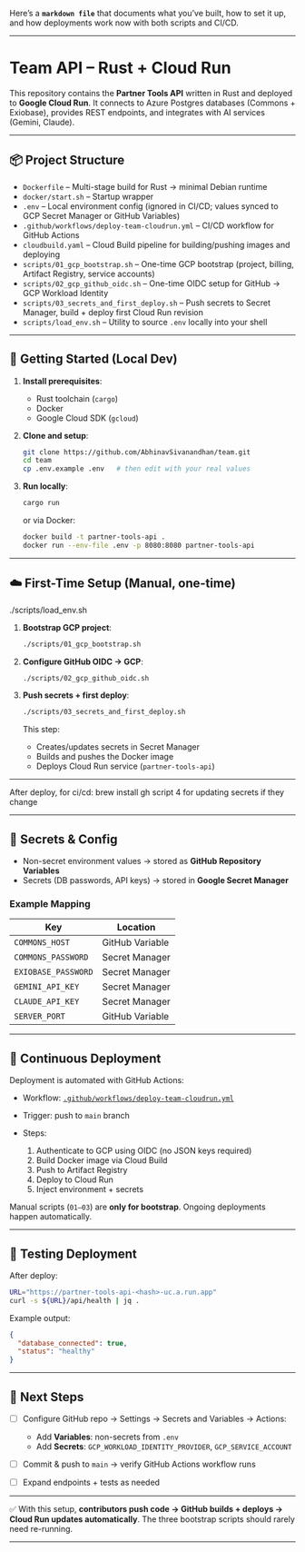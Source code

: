 Here’s a **`markdown file`** that documents what you’ve built, how to set it up, and how deployments work now with both scripts and CI/CD.

---

# Team API – Rust + Cloud Run

This repository contains the **Partner Tools API** written in Rust and deployed to **Google Cloud Run**.
It connects to Azure Postgres databases (Commons + Exiobase), provides REST endpoints, and integrates with AI services (Gemini, Claude).

---

## 📦 Project Structure

* `Dockerfile` – Multi-stage build for Rust → minimal Debian runtime
* `docker/start.sh` – Startup wrapper
* `.env` – Local environment config (ignored in CI/CD; values synced to GCP Secret Manager or GitHub Variables)
* `.github/workflows/deploy-team-cloudrun.yml` – CI/CD workflow for GitHub Actions
* `cloudbuild.yaml` – Cloud Build pipeline for building/pushing images and deploying
* `scripts/01_gcp_bootstrap.sh` – One-time GCP bootstrap (project, billing, Artifact Registry, service accounts)
* `scripts/02_gcp_github_oidc.sh` – One-time OIDC setup for GitHub → GCP Workload Identity
* `scripts/03_secrets_and_first_deploy.sh` – Push secrets to Secret Manager, build + deploy first Cloud Run revision
* `scripts/load_env.sh` – Utility to source `.env` locally into your shell

---

## 🚀 Getting Started (Local Dev)

1. **Install prerequisites**:

   * Rust toolchain (`cargo`)
   * Docker
   * Google Cloud SDK (`gcloud`)

2. **Clone and setup**:

   ```bash
   git clone https://github.com/AbhinavSivanandhan/team.git
   cd team
   cp .env.example .env   # then edit with your real values
   ```

3. **Run locally**:

   ```bash
   cargo run
   ```

   or via Docker:

   ```bash
   docker build -t partner-tools-api .
   docker run --env-file .env -p 8080:8080 partner-tools-api
   ```

---

## ☁️ First-Time Setup (Manual, one-time)
   ./scripts/load_env.sh

1. **Bootstrap GCP project**:

   ```bash
   ./scripts/01_gcp_bootstrap.sh
   ```

2. **Configure GitHub OIDC → GCP**:

   ```bash
   ./scripts/02_gcp_github_oidc.sh
   ```

3. **Push secrets + first deploy**:

   ```bash
   ./scripts/03_secrets_and_first_deploy.sh
   ```

   This step:

   * Creates/updates secrets in Secret Manager
   * Builds and pushes the Docker image
   * Deploys Cloud Run service (`partner-tools-api`)

---
After deploy, for ci/cd:
brew install gh
script 4 for updating secrets if they change

---
## 🔐 Secrets & Config

* Non-secret environment values → stored as **GitHub Repository Variables**
* Secrets (DB passwords, API keys) → stored in **Google Secret Manager**

### Example Mapping

| Key                 | Location        |
| ------------------- | --------------- |
| `COMMONS_HOST`      | GitHub Variable |
| `COMMONS_PASSWORD`  | Secret Manager  |
| `EXIOBASE_PASSWORD` | Secret Manager  |
| `GEMINI_API_KEY`    | Secret Manager  |
| `CLAUDE_API_KEY`    | Secret Manager  |
| `SERVER_PORT`       | GitHub Variable |

---

## 🤖 Continuous Deployment

Deployment is automated with GitHub Actions:

* Workflow: [`.github/workflows/deploy-team-cloudrun.yml`](.github/workflows/deploy-team-cloudrun.yml)
* Trigger: push to `main` branch
* Steps:

  1. Authenticate to GCP using OIDC (no JSON keys required)
  2. Build Docker image via Cloud Build
  3. Push to Artifact Registry
  4. Deploy to Cloud Run
  5. Inject environment + secrets

Manual scripts (`01–03`) are **only for bootstrap**.
Ongoing deployments happen automatically.

---

## 🔎 Testing Deployment

After deploy:

```bash
URL="https://partner-tools-api-<hash>-uc.a.run.app"
curl -s ${URL}/api/health | jq .
```

Example output:

```json
{
  "database_connected": true,
  "status": "healthy"
}
```

---

## 📝 Next Steps

* [ ] Configure GitHub repo → Settings → Secrets and Variables → Actions:

  * Add **Variables**: non-secrets from `.env`
  * Add **Secrets**: `GCP_WORKLOAD_IDENTITY_PROVIDER`, `GCP_SERVICE_ACCOUNT`
* [ ] Commit & push to `main` → verify GitHub Actions workflow runs
* [ ] Expand endpoints + tests as needed

---

✅ With this setup, **contributors push code → GitHub builds + deploys → Cloud Run updates automatically**.
The three bootstrap scripts should rarely need re-running.

---
